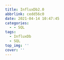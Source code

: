 ```yaml
---
title: InfluxDb2.0
abbrlink: cedd56c0
date: 2021-04-14 10:47:45
categories:
  - - SQL
tags:
  - InfluxDb
  - SQL
top_img: ''
cover: ''
---
```








